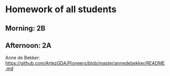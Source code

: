 # Homework of all students

## Morning: 2B

## Afternoon: 2A

Anne de Bekker: https://github.com/ArtezGDA/Pioneers/blob/master/annedebekker/README.md
